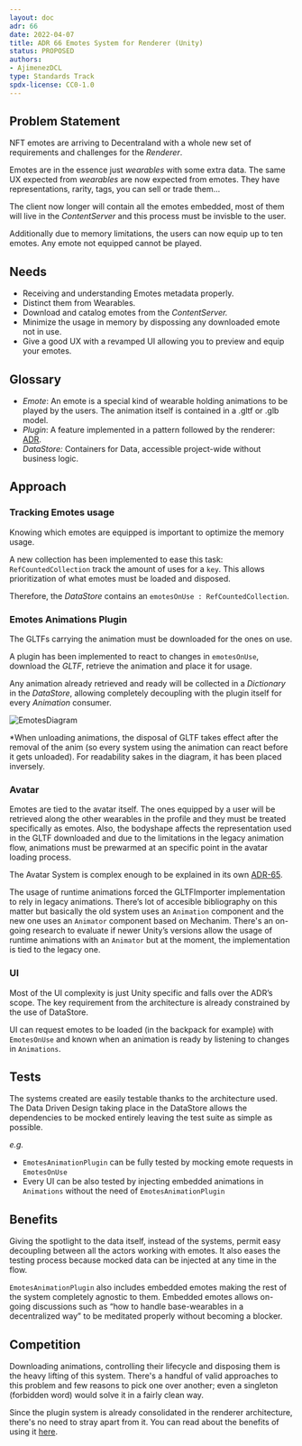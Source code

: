 ```yaml
---
layout: doc
adr: 66
date: 2022-04-07
title: ADR 66 Emotes System for Renderer (Unity)
status: PROPOSED
authors:
- AjimenezDCL
type: Standards Track
spdx-license: CC0-1.0
---
```


## Problem Statement

NFT emotes are arriving to Decentraland with a whole new set of requirements and challenges for the _Renderer_.

Emotes are in the essence just _wearables_ with some extra data. The same UX expected from _wearables_ are now expected from emotes. They have representations, rarity, tags, you can sell or trade them...

The client now longer will contain all the emotes embedded, most of them will live in the _ContentServer_ and this process must be invisble to the user.

Additionally due to memory limitations, the users can now equip up to ten emotes. Any emote not equipped cannot be played.

## Needs

- Receiving and understanding Emotes metadata properly.
- Distinct them from Wearables.
- Download and catalog emotes from the _ContentServer._
- Minimize the usage in memory by dispossing any downloaded emote not in use.
- Give a good UX with a revamped UI allowing you to preview and equip your emotes.

## Glossary

- _Emote_: An emote is a special kind of wearable holding animations to be played by the users. The animation itself is contained in a .gltf or .glb model.
- _Plugin_: A feature implemented in a pattern followed by the renderer: [ADR](/adr/ADR-56).
- _DataStore:_ Containers for Data, accessible project-wide without business logic.

## Approach

### Tracking Emotes usage

Knowing which emotes are equipped is important to optimize the memory usage.

A new collection has been implemented to ease this task: `RefCountedCollection` track the amount of uses for a `key`. This allows prioritization of what emotes must be loaded and disposed.

Therefore, the _DataStore_ contains an `emotesOnUse : RefCountedCollection`.

### Emotes Animations Plugin

The GLTFs carrying the animation must be downloaded for the ones on use.

A plugin has been implemented to react to changes in `emotesOnUse`, download the _GLTF_, retrieve the animation and place it for usage.

Any animation already retrieved and ready will be collected in a _Dictionary_ in the _DataStore_, allowing completely decoupling with the plugin itself for every _Animation_ consumer.

![EmotesDiagram](resources/ADR-66/emotes-diagram.png)

\*When unloading animations, the disposal of GLTF takes effect after the removal of the anim (so every system using the animation can react before it gets unloaded). For readability sakes in the diagram, it has been placed inversely.

### Avatar

Emotes are tied to the avatar itself. The ones equipped by a user will be retrieved along the other wearables in the profile and they must be treated specifically as emotes. Also, the bodyshape affects the representation used in the GLTF downloaded and due to the limitations in the legacy animation flow, animations must be prewarmed at an specific point in the avatar loading process.

The Avatar System is complex enough to be explained in its own [ADR-65](/adr/ADR-65).

The usage of runtime animations forced the GLTFImporter implementation to rely in legacy animations. There’s lot of accesible bibliography on this matter but basically the old system uses an `Animation` component and the new one uses an `Animator` component based on Mechanim. There's an on-going research to evaluate if newer Unity’s versions allow the usage of runtime animations with an `Animator` but at the moment, the implementation is tied to the legacy one.

### UI

Most of the UI complexity is just Unity specific and falls over the ADR’s scope. The key requirement from the architecture is already constrained by the use of DataStore.

UI can request emotes to be loaded (in the backpack for example) with `EmotesOnUse` and known when an animation is ready by listening to changes in `Animations`.

## Tests

The systems created are easily testable thanks to the architecture used. The Data Driven Design taking place in the DataStore allows the dependencies to be mocked entirely leaving the test suite as simple as possible.

_e.g._

- `EmotesAnimationPlugin` can be fully tested by mocking emote requests in `EmotesOnUse`
- Every UI can be also tested by injecting embedded animations in `Animations` without the need of `EmotesAnimationPlugin`

## Benefits

Giving the spotlight to the data itself, instead of the systems, permit easy decoupling between all the actors working with emotes. It also eases the testing process because mocked data can be injected at any time in the flow.

`EmotesAnimationPlugin` also includes embedded emotes making the rest of the system completely agnostic to them. Embedded emotes allows on-going discussions such as “how to handle base-wearables in a decentralized way” to be meditated properly without becoming a blocker.

## Competition

Downloading animations, controlling their lifecycle and disposing them is the heavy lifting of this system. There's a handful of valid approaches to this problem and few reasons to pick one over another; even a singleton (forbidden word) would solve it in a fairly clean way.

Since the plugin system is already consolidated in the renderer architecture, there's no need to stray apart from it. You can read about the benefits of using it
[here](/adr/ADR-56).
